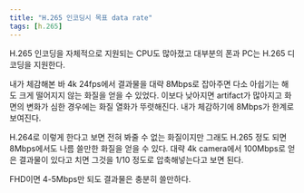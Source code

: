 ```yaml
---
title: "H.265 인코딩시 목표 data rate"
tags: [h.265]
---
```


H.265 인코딩을 자체적으로 지원되는 CPU도 많아졌고 대부분의 폰과 PC는 H.265 디코딩을 지원한다. 

내가 체감해본 바 4k 24fps에서 결과물을 대략 8Mbps로 잡아주면 다소 아쉽기는 해도 크게 떨어지지 않는 화질을 얻을 수 있었다. 이보다 낮아지면 artifact가 많아지고 화면의 변화가 심한 경우에는 화질 열화가 뚜렷해진다. 내가 체감하기에 8Mbps가 한계로 보여진다. 

H.264로 이렇게 한다고 보면 전혀 봐줄 수 없는 화질이지만 그래도 H.265 정도 되면 8Mbps에서도 나름 쓸만한 화질을 얻을 수 있다. 대략 4k camera에서 100Mbps로 얻은 결과물이 있다고 치면 그것을 1/10 정도로 압축해넣는다고 보면 된다.

FHD이면 4-5Mbps만 되도 결과물은 충분히 쓸만하다. 